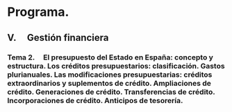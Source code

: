 # Programa.
## **V.     Gestión financiera**
### **Tema 2.**     El presupuesto del Estado en España: concepto y estructura. Los créditos presupuestarios: clasificación. Gastos plurianuales. Las modificaciones presupuestarias: créditos extraordinarios y suplementos de crédito. Ampliaciones de crédito. Generaciones de crédito. Transferencias de crédito. Incorporaciones de crédito. Anticipos de tesorería.